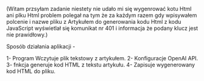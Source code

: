 (Witam przsyłam zadanie niestety nie udało mi się wygenrować kotu Html ani plku Html problem polegał na tym że za każdym razem gdy wpisywałem  polcenie i nazwe pliku z Artykułem do generowania  kodu Html z kodu JavaScript wyświetlał się komunikat nr 401 i informacja że podany klucz jest nie prawidłowy.)

Sposób działania aplikacji  -

1- Program Wczytuje plik tekstowy z artykułem.
2- Konfiguracje OpenAI API.
3- fnkcja generuje  kod HTML z tekstu artykułu.
4- Zapisuje wygenerowany kod HTML do pliku.


